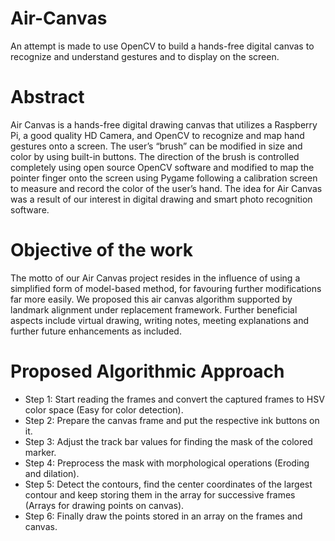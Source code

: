 # Air-Canvas
An attempt is made to use OpenCV to build a hands-free digital canvas to recognize and understand gestures and to display on the screen.

# Abstract
Air Canvas is a hands-free digital drawing canvas that utilizes a Raspberry Pi, a good quality HD Camera, and OpenCV to recognize and map hand gestures onto a screen. The user’s “brush” can be modified in size and color by using built-in buttons. The direction of the brush is controlled completely using open source OpenCV software and modified to map the pointer finger onto the screen using Pygame following a calibration screen to measure and record the color of the user’s hand. The idea for Air Canvas was a result of our interest in digital drawing and smart photo recognition software.

# Objective of the work
The motto of our Air Canvas project resides in the influence of using a simplified form of model-based method, for favouring further modifications far more easily. We proposed this air canvas algorithm supported by landmark alignment under replacement framework. Further beneficial aspects include virtual drawing, writing notes, meeting explanations and further future enhancements as included.

# Proposed Algorithmic Approach
* Step 1: Start reading the frames and convert the captured frames to HSV color space (Easy for color detection).
* Step 2: Prepare the canvas frame and put the respective ink buttons on it.
* Step 3: Adjust the track bar values for finding the mask of the colored marker.
* Step 4: Preprocess the mask with morphological operations (Eroding and dilation).
* Step 5: Detect the contours, find the center coordinates of the largest contour and keep storing them in the array for successive frames (Arrays for drawing points on canvas).
* Step 6: Finally draw the points stored in an array on the frames and canvas.


